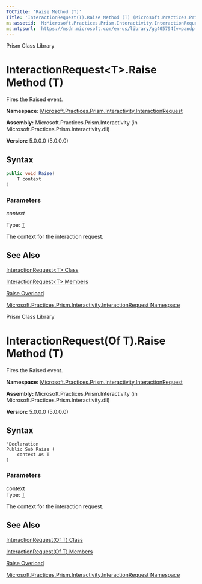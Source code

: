 ```yaml
---
TOCTitle: 'Raise Method (T)'
Title: 'InteractionRequest(T).Raise Method (T) (Microsoft.Practices.Prism.Interactivity.InteractionRequest)'
ms:assetid: 'M:Microsoft.Practices.Prism.Interactivity.InteractionRequest.InteractionRequest\`1.Raise(\`0)'
ms:mtpsurl: 'https://msdn.microsoft.com/en-us/library/gg405794(v=pandp.50)'
---
```


Prism Class Library

# InteractionRequest&lt;T&gt;.Raise Method (T)

Fires the Raised event.

**Namespace:** [Microsoft.Practices.Prism.Interactivity.InteractionRequest](https://msdn.microsoft.com/en-us/library/microsoft.practices.prism.interactivity.interactionrequest(v=pandp.50))

**Assembly:** Microsoft.Practices.Prism.Interactivity (in Microsoft.Practices.Prism.Interactivity.dll)

**Version:** 5.0.0.0 (5.0.0.0)

## Syntax

```C#
public void Raise(
	T context
)
```


### Parameters

*context*  

  Type: [T](https://msdn.microsoft.com/en-us/library/gg431432(v=pandp.50))

  The context for the interaction request.

## See Also

[InteractionRequest&lt;T&gt; Class](https://msdn.microsoft.com/en-us/library/gg431432(v=pandp.50))

[InteractionRequest&lt;T&gt; Members](https://msdn.microsoft.com/en-us/library/gg430785(v=pandp.50))

[Raise Overload](https://msdn.microsoft.com/en-us/library/gg419066(v=pandp.50))

[Microsoft.Practices.Prism.Interactivity.InteractionRequest Namespace](https://msdn.microsoft.com/en-us/library/microsoft.practices.prism.interactivity.interactionrequest(v=pandp.50))

Prism Class Library

# InteractionRequest(Of T).Raise Method (T)

Fires the Raised event.

**Namespace:** [Microsoft.Practices.Prism.Interactivity.InteractionRequest](https://msdn.microsoft.com/en-us/library/microsoft.practices.prism.interactivity.interactionrequest(v=pandp.50))

**Assembly:** Microsoft.Practices.Prism.Interactivity (in Microsoft.Practices.Prism.Interactivity.dll)

**Version:** 5.0.0.0 (5.0.0.0)

## Syntax

```VB
'Declaration
Public Sub Raise ( 
	context As T
)
```


### Parameters

context  
Type: [T](https://msdn.microsoft.com/en-us/library/gg431432(v=pandp.50))

The context for the interaction request.

## See Also


[InteractionRequest(Of T) Class](https://msdn.microsoft.com/en-us/library/gg431432(v=pandp.50))

[InteractionRequest(Of T) Members](https://msdn.microsoft.com/en-us/library/gg430785(v=pandp.50))

[Raise Overload](https://msdn.microsoft.com/en-us/library/gg419066(v=pandp.50))

[Microsoft.Practices.Prism.Interactivity.InteractionRequest Namespace](https://msdn.microsoft.com/en-us/library/microsoft.practices.prism.interactivity.interactionrequest(v=pandp.50))
